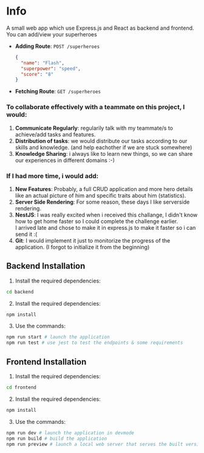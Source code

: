 # Info
A small web app which use Express.js and React as backend and frontend.<br>
You can add/view your superheroes
- **Adding Route**: `POST /superheroes`
  ```json
  {
    "name": "Flash",
    "superpower": "speed",
    "score": "8"
  }
  ```
- **Fetching Route**: `GET /superheroes`

### To collaborate effectively with a teammate on this project, I would:
1. **Communicate Regularly**: regularily talk with my teammate/s to achieve/add tasks and features.
2. **Distribution of tasks**: we would distribute our tasks according to our skills and knowledge. (and help eachother if we are stuck somewhere)
3. **Knowledge Sharing**: i always like to learn new things, so we can share our experiences in different domains :-)

### If I had more time, i would add:

1. **New Features**: Probably, a full CRUD application and more hero details like an actual picture of him and specific traits about him (statistics).
2. **Server Side Rendering**: For some reason, these days I like serverside rendering.
3. **NestJS**: I was really excited when i received this challange, I didn't know how to get home faster so I could complete the challenge earlier.<br> I arrived late and chose to make it in express.js to make it faster so i can send it :(
4. **Git**: I would implement it just to monitorize the progress of the application. (I forgot to initialize it from the beginning)


## Backend Installation
1. Install the required dependencies:
```bash 
cd backend
```
2. Install the required dependencies:
```bash 
npm install 
```
3. Use the commands:
```bash
npm run start # launch the application
npm run test # use jest to test the endpoints & some requirements
```

## Frontend Installation
1. Install the required dependencies:
```bash 
cd frontend
```
2. Install the required dependencies:
```bash 
npm install 
```
3. Use the commands:
```bash
npm run dev # launch the application in devmode
npm run build # build the application
npm run preview # launch a local web server that serves the built version of the application
```
